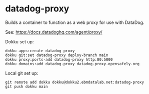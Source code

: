 # datadog-proxy

Builds a container to function as a web proxy for use with DataDog.

See: https://docs.datadoghq.com/agent/proxy/

Dokku set up:
```console
dokku apps:create datadog-proxy
dokku git:set datadog-proxy deploy-branch main
dokku proxy:ports-add datadog-proxy http:80:5000
dokku domains:add datadog-proxy datadog-proxy.opensafely.org
```

Local git set up:
```console
git remote add dokku dokku@dokku2.ebmdatalab.net:datadog-proxy
git push dokku main
```
